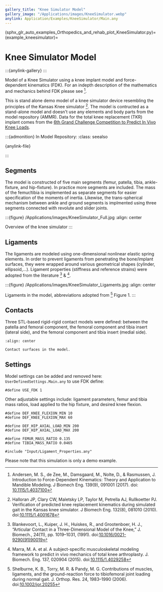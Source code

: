 ```yaml
---
gallery_title: "Knee Simulator Model"
gallery_image: "/Applications/images/KneeSimulator.webp"
anylink: Application/Examples/KneeSimulator/Main.any
---
```


(sphx_glr_auto_examples_Orthopedics_and_rehab_plot_KneeSimulator.py)=
(example_kneesimulator)=
# Knee Simulator Model


:::{anylink-gallery} 
:::

Model of a Knee Simulator using a knee implant model and force-dependent kinematics (FDK).
For an indepth description of the mathematics and mechanics behind FDK please see [^cite_azdn17].


This is stand alone demo model of a knee simulator device resembling the principles of the Kansas Knee simulator [^cite_hcmt10].
The model is contructed as a stand-alone model and doesn't use any elements and body parts from the model repository (AMMR).
Data for the total knee replacement (TKR) implant comes from the [6th Grand Challenge Competition to Predict In Vivo Knee Loads](https://simtk.org/projects/kneeloads).

:::{admonition} In Model Repository:
:class: seealso

{anylink-file}` `

:::

## Segments

The model is constructed of five main segments (femur, patella, tibia, ankle-fixture, and hip-fixture).
In practice more segments are included. The mass of the femur/tibia is implemented as separate segments
for easier specification of the moments of inertia. Likewise, the trans-spherical mechanism between ankle
and ground segments is implmented using three segments connected with revolute and slider joints.

:::{figure} /Applications/images/KneeSimulator_Full.jpg
:align: center

Overview of the knee simulator
:::

## Ligaments

The ligaments are modeled using one-dimensional nonlinear elastic spring elements. In order to prevent
ligaments from penetrating the bone/implant surfaces, they were wrapped around various geometrical shapes (cylinder, ellipsoid,...).
Ligament properties (stiffness and reference strains) were adopted from the literature [^cite_bkhg91] & [^cite_mvfk15].

:::{figure} /Applications/images/KneeSimulator_Ligaments.jpg
:align: center

Ligaments in the model, abbreviations adopted from [^cite_sbtp06] Figure 1.
:::

## Contacts

Three STL-based rigid-rigid contact models were defined: between the patella and femoral component,  the femoral component and tibia insert (lateral side),
and the femoral component and tibia insert (medial side).

```{figure} /Applications/images/KneeSimulator_Contacts.jpg
:align: center

Contact surfaces in the model.
```

## Settings

Model settings can be added and removed here: `UserDefinedSettings.Main.any` to use FDK define:

```AnyScriptDoc
#define USE_FDK 1
```

Other adjustable settings include: ligament parameters, femur and tibia mass ratios, load applied to the hip fixture, and desired knee flexion.

```AnyScriptDoc
#define DEF_KNEE_FLEXION_MIN 10
#define DEF_KNEE_FLEXION_MAX 60

#define DEF_HIP_AXIAL_LOAD_MIN 200
#define DEF_HIP_AXIAL_LOAD_MAX 200

#define FEMUR_MASS_RATIO 0.135
#define TIBIA_MASS_RATIO 0.0465

#include "Input/Ligament_Properties.any"
```

Please note that this simulation is only a demo example.


[^cite_azdn17]: Andersen, M. S., de Zee, M., Damsgaard, M., Nolte, D., & Rasmussen, J. Introduction to Force-Dependent Kinematics: Theory and Application
    to Mandible Modeling. J Biomech Eng. 139(9), 091001 (2017). doi: [10.1115/1.4037100](https://doi.org/10.1115/1.4037100)

[^cite_hcmt10]: Halloran JP, Clary CW, Maletsky LP, Taylor M, Petrella AJ, Rullkoetter PJ. Verification
    of predicted knee replacement kinematics during simulated gait in the Kansas knee simulator. J
    Biomech Eng. 132(8), 081010 (2010). doi:[10.1115/1.4001678](https://dx.doi.org/10.1115/1.4001678)

[^cite_bkhg91]: Blankevoort, L., Kuiper, J. H., Huiskes, R., and Grootenboer, H. J., “Articular Contact
    in a Three-Dimensional Model of the Knee,” J. Biomech., 24(11), pp. 1019–1031, (1991). doi:[10.1016/0021-9290(91)90019](<https://doi.org/10.1016/0021-9290(91)90019-J>)

[^cite_mvfk15]: Marra, M. A. et al. A subject-specific musculoskeletal modeling framework to predict in
    vivo mechanics of total knee arthroplasty. J. Biomech. Eng. 137, 020904 (2015). doi:[10.1115/1.4029258](https://dx.doi.org/10.1115/1.4029258)

[^cite_sbtp06]: Shelburne, K. B., Torry, M. R. & Pandy, M. G. Contributions of muscles, ligaments, and the ground-reaction force to tibiofemoral joint loading
    during normal gait. J. Orthop. Res. 24, 1983–1990 (2006). doi:[10.1002/jor.20255](https://dx.doi.org/10.1002/jor.20255)
